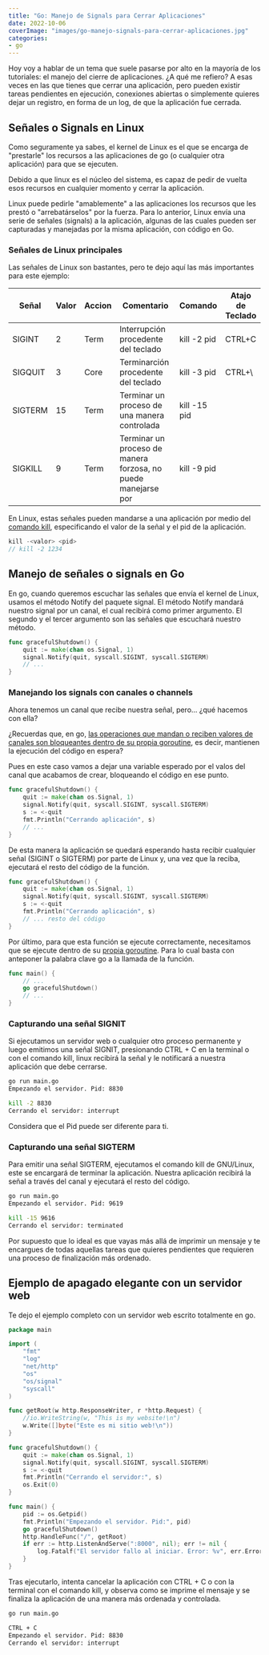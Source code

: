 ```yaml
---
title: "Go: Manejo de Signals para Cerrar Aplicaciones"
date: 2022-10-06
coverImage: "images/go-manejo-signals-para-cerrar-aplicaciones.jpg"
categories:
- go
---
```


Hoy voy a hablar de un tema que suele pasarse por alto en la mayoría de los tutoriales: el manejo del cierre de aplicaciones. ¿A qué me refiero? A esas veces en las que tienes que cerrar una aplicación, pero pueden existir tareas pendientes en ejecución, conexiones abiertas o simplemente quieres dejar un registro, en forma de un log, de que la aplicación fue cerrada.

## Señales o Signals en Linux

Como seguramente ya sabes, el kernel de Linux es el que se encarga de "prestarle" los recursos a las aplicaciones de go (o cualquier otra aplicación) para que se ejecuten. 

Debido a que linux es el núcleo del sistema, es capaz de pedir de vuelta esos recursos en cualquier momento y cerrar la aplicación. 

Linux puede pedirle "amablemente" a las aplicaciones los recursos que les prestó o "arrebatárselos" por la fuerza. Para lo anterior, Linux envía una serie de señales (signals) a la aplicación, algunas de las cuales pueden ser capturadas y manejadas por la misma aplicación, con código en Go.

### Señales de Linux principales

Las señales de Linux son bastantes, pero te dejo aquí las más importantes para este ejemplo: 

| Señal   | Valor | Accion | Comentario                                                       | Comando       | Atajo de Teclado |
|---------|-------|--------|------------------------------------------------------------------|---------------|------------------|
| SIGINT  | 2     | Term   | Interrupción procedente del teclado                              | kill -2 pid   | CTRL+C           |
| SIGQUIT | 3     | Core   | Terminarción procedente del teclado                              | kill -3 pid   | CTRL+\           |
| SIGTERM | 15    | Term   | Terminar un proceso de una manera controlada                     | kill -15 pid  |                  |
| SIGKILL | 9     | Term   | Terminar un proceso de manera forzosa, no puede manejarse por    | kill -9 pid   |                  |

En Linux, estas señales pueden mandarse a una aplicación por medio del [comando kill](/comandos-de-linux-que-deberias-conocer-tercera-parte/#kill), especificando el valor de la señal y el pid de la aplicación.

```go
kill -<valor> <pid>
// kill -2 1234
```

## Manejo de señales o signals en Go

En go, cuando queremos escuchar las señales que envía el kernel de Linux, usamos el método Notify del paquete signal. El método Notify mandará nuestro signal por un canal, el cual recibirá como primer argumento. El segundo y el tercer argumento son las señales que escuchará nuestro método.

```go
func gracefulShutdown() {
    quit := make(chan os.Signal, 1)
    signal.Notify(quit, syscall.SIGINT, syscall.SIGTERM)
    // ...
}
```

### Manejando los signals con canales o channels

Ahora tenemos un canal que recibe nuestra señal, pero... ¿qué hacemos con ella?

¿Recuerdas que, en go, [las operaciones que mandan o reciben valores de canales son bloqueantes dentro de su propia goroutine](/go-channels-entendiendo-los-deadlocks-o-puntos-muertos/), es decir, mantienen la ejecución del código en espera?

Pues en este caso vamos a dejar una variable esperado por el valos del canal que acabamos de crear, bloqueando el código en ese punto.

```go
func gracefulShutdown() {
    quit := make(chan os.Signal, 1)
    signal.Notify(quit, syscall.SIGINT, syscall.SIGTERM)
    s := <-quit
	fmt.Println("Cerrando aplicación", s)
    // ...
}
```

De esta manera la aplicación se quedará esperando hasta recibir cualquier señal (SIGINT o SIGTERM) por parte de Linux y, una vez que la reciba, ejecutará el resto del código de la función.

```go
func gracefulShutdown() {
	quit := make(chan os.Signal, 1)
	signal.Notify(quit, syscall.SIGINT, syscall.SIGTERM)
	s := <-quit
	fmt.Println("Cerrando aplicación", s)
	// ... resto del código
}
```

Por último, para que esta función se ejecute correctamente, necesitamos que se ejecute dentro de su [propia goroutine](/go-introduccion-a-las-goroutines-y-concurrencia/). Para lo cual basta con anteponer la palabra clave go a la llamada de la función.

```go
func main() {
    // ...
    go gracefulShutdown()
    // ...
}
```

### Capturando una señal SIGNIT

Si ejecutamos un servidor web o cualquier otro proceso permanente y luego emitimos una señal SIGNIT, presionando CTRL + C en la terminal o con el comando kill, linux recibirá la señal y le notificará a nuestra aplicación que debe cerrarse.

```bash
go run main.go
Empezando el servidor. Pid: 8830

kill -2 8830
Cerrando el servidor: interrupt
```

Considera que el Pid puede ser diferente para ti.

### Capturando una señal SIGTERM

Para emitir una señal SIGTERM, ejecutamos el comando kill de GNU/Linux, este se encargará de terminar la aplicación. Nuestra aplicación recibirá la señal a través del canal y ejecutará el resto del código.

```bash
go run main.go
Empezando el servidor. Pid: 9619

kill -15 9616
Cerrando el servidor: terminated
```

Por supuesto que lo ideal es que vayas más allá de imprimir un mensaje y te encargues de todas aquellas tareas que quieres pendientes que requieren una proceso de finalización más ordenado.

## Ejemplo de apagado elegante con un servidor web

Te dejo el ejemplo completo con un servidor web escrito totalmente en go. 

```go
package main

import (
	"fmt"
	"log"
	"net/http"
	"os"
	"os/signal"
	"syscall"
)

func getRoot(w http.ResponseWriter, r *http.Request) {
	//io.WriteString(w, "This is my website!\n")
	w.Write([]byte("Este es mi sitio web!\n"))
}

func gracefulShutdown() {
	quit := make(chan os.Signal, 1)
	signal.Notify(quit, syscall.SIGINT, syscall.SIGTERM)
	s := <-quit
	fmt.Println("Cerrando el servidor:", s)
	os.Exit(0)
}

func main() {
	pid := os.Getpid() 
	fmt.Println("Empezando el servidor. Pid:", pid)
	go gracefulShutdown()
	http.HandleFunc("/", getRoot)
	if err := http.ListenAndServe(":8000", nil); err != nil {
		log.Fatalf("El servidor fallo al iniciar. Error: %v", err.Error())
	}
}
```

Tras ejecutarlo, intenta cancelar la aplicación con CTRL + C o con la terminal con el comando kill, y observa como se imprime el mensaje y se finaliza la aplicación de una manera más ordenada y controlada.

```bash
go run main.go

CTRL + C
Empezando el servidor. Pid: 8830
Cerrando el servidor: interrupt
```
